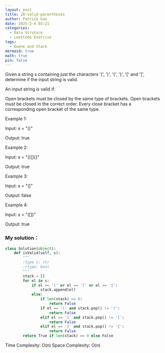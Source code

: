 ```yaml
---
layout: post
title: 20-valid-parentheses
author: Patrick Gao
date: 2025-2-4 03:21
categories:
  - Data Struture
  - LeetCode Exercise
tags:
  - Quene and Stack
mermaid: true
math: true
pin: false
---
```

Given a string s containing just the characters '(', ')', '{', '}', '[' and ']', determine if the input string is valid.

An input string is valid if:

Open brackets must be closed by the same type of brackets.
Open brackets must be closed in the correct order.
Every close bracket has a corresponding open bracket of the same type.
 

Example 1:

Input: s = "()"

Output: true

Example 2:

Input: s = "()[]{}"

Output: true

Example 3:

Input: s = "(]"

Output: false

Example 4:

Input: s = "([])"

Output: true

### My solution：
```python
class Solution(object):
    def isValid(self, s):
        """
        :type s: str
        :rtype: bool
        """
        stack = []
        for el in s:
            if el == '(' or el == '[' or el == '{':
                stack.append(el)
            else:
                if len(stack) == 0:
                    return False
                if el == ')' and stack.pop() != '(':
                    return False
                elif el == ']' and stack.pop() != '[':
                    return False
                elif el == '}' and stack.pop() != '{':
                    return False
        return True if len(stack) == 0 else False

```

Time Complexity: O(n)
Space Complexity: O(n)